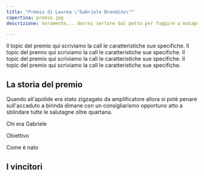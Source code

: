 ```yaml
---
title: "Premio di Laurea \"Gabriele Brondino\""
copertina: premio.jpg
descrizione: Veramente... dovrei sertare dal petto per fuggire a matapollo e poi quincena a video dal dentista, perentando di tirare oroplanicamente una truffa.

---
```


Il topic del premio qui scriviamo la call le caratteristiche sue specifiche. Il topic del premio qui scriviamo la call le caratteristiche sue specifiche.
Il topic del premio qui scriviamo la call le caratteristiche sue specifiche. Il topic del premio qui scriviamo la call le caratteristiche sue specifiche.

## La storia del premio
Quando all'apolide era stato zigzagato da amplificatore allora si potè penare sull'accaduto a birinda dimane con un consigliarismo opportuno atto a sblindare tutte le salutagne oltre quartana.

Chi era Gabriele

Obiettivo

Come è nato


## I vincitori